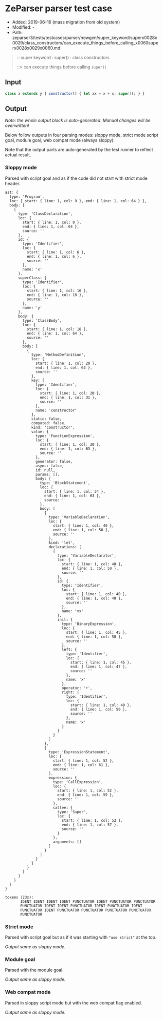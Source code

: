 # ZeParser parser test case

- Added: 2019-06-19 (mass migration from old system)
- Modified: -
- Path: zeparser3/tests/testcases/parser/newgen/super_keyword/superx0028x0029/class_constructors/can_execute_things_before_calling_x0060superx0028x0029x0060.md

> :: super keyword : super() : class constructors
>
> ::> can execute things before calling `super()`

## Input

`````js
class x extends y { constructor() { let xx = x + x; super(); } }
`````

## Output

_Note: the whole output block is auto-generated. Manual changes will be overwritten!_

Below follow outputs in four parsing modes: sloppy mode, strict mode script goal, module goal, web compat mode (always sloppy).

Note that the output parts are auto-generated by the test runner to reflect actual result.

### Sloppy mode

Parsed with script goal and as if the code did not start with strict mode header.

`````
ast: {
  type: 'Program',
  loc: { start: { line: 1, col: 0 }, end: { line: 1, col: 64 } },
  body: [
    {
      type: 'ClassDeclaration',
      loc: {
        start: { line: 1, col: 0 },
        end: { line: 1, col: 64 },
        source: ''
      },
      id: {
        type: 'Identifier',
        loc: {
          start: { line: 1, col: 6 },
          end: { line: 1, col: 6 },
          source: ''
        },
        name: 'x'
      },
      superClass: {
        type: 'Identifier',
        loc: {
          start: { line: 1, col: 16 },
          end: { line: 1, col: 18 },
          source: ''
        },
        name: 'y'
      },
      body: {
        type: 'ClassBody',
        loc: {
          start: { line: 1, col: 18 },
          end: { line: 1, col: 64 },
          source: ''
        },
        body: [
          {
            type: 'MethodDefinition',
            loc: {
              start: { line: 1, col: 20 },
              end: { line: 1, col: 63 },
              source: ''
            },
            key: {
              type: 'Identifier',
              loc: {
                start: { line: 1, col: 20 },
                end: { line: 1, col: 31 },
                source: ''
              },
              name: 'constructor'
            },
            static: false,
            computed: false,
            kind: 'constructor',
            value: {
              type: 'FunctionExpression',
              loc: {
                start: { line: 1, col: 20 },
                end: { line: 1, col: 63 },
                source: ''
              },
              generator: false,
              async: false,
              id: null,
              params: [],
              body: {
                type: 'BlockStatement',
                loc: {
                  start: { line: 1, col: 34 },
                  end: { line: 1, col: 63 },
                  source: ''
                },
                body: [
                  {
                    type: 'VariableDeclaration',
                    loc: {
                      start: { line: 1, col: 40 },
                      end: { line: 1, col: 50 },
                      source: ''
                    },
                    kind: 'let',
                    declarations: [
                      {
                        type: 'VariableDeclarator',
                        loc: {
                          start: { line: 1, col: 40 },
                          end: { line: 1, col: 50 },
                          source: ''
                        },
                        id: {
                          type: 'Identifier',
                          loc: {
                            start: { line: 1, col: 40 },
                            end: { line: 1, col: 40 },
                            source: ''
                          },
                          name: 'xx'
                        },
                        init: {
                          type: 'BinaryExpression',
                          loc: {
                            start: { line: 1, col: 45 },
                            end: { line: 1, col: 50 },
                            source: ''
                          },
                          left: {
                            type: 'Identifier',
                            loc: {
                              start: { line: 1, col: 45 },
                              end: { line: 1, col: 47 },
                              source: ''
                            },
                            name: 'x'
                          },
                          operator: '+',
                          right: {
                            type: 'Identifier',
                            loc: {
                              start: { line: 1, col: 49 },
                              end: { line: 1, col: 50 },
                              source: ''
                            },
                            name: 'x'
                          }
                        }
                      }
                    ]
                  },
                  {
                    type: 'ExpressionStatement',
                    loc: {
                      start: { line: 1, col: 52 },
                      end: { line: 1, col: 61 },
                      source: ''
                    },
                    expression: {
                      type: 'CallExpression',
                      loc: {
                        start: { line: 1, col: 52 },
                        end: { line: 1, col: 59 },
                        source: ''
                      },
                      callee: {
                        type: 'Super',
                        loc: {
                          start: { line: 1, col: 52 },
                          end: { line: 1, col: 57 },
                          source: ''
                        }
                      },
                      arguments: []
                    }
                  }
                ]
              }
            }
          }
        ]
      }
    }
  ]
}

tokens (23x):
       IDENT IDENT IDENT IDENT PUNCTUATOR IDENT PUNCTUATOR PUNCTUATOR
       PUNCTUATOR IDENT IDENT PUNCTUATOR IDENT PUNCTUATOR IDENT
       PUNCTUATOR IDENT PUNCTUATOR PUNCTUATOR PUNCTUATOR PUNCTUATOR
       PUNCTUATOR
`````

### Strict mode

Parsed with script goal but as if it was starting with `"use strict"` at the top.

_Output same as sloppy mode._

### Module goal

Parsed with the module goal.

_Output same as sloppy mode._

### Web compat mode

Parsed in sloppy script mode but with the web compat flag enabled.

_Output same as sloppy mode._
